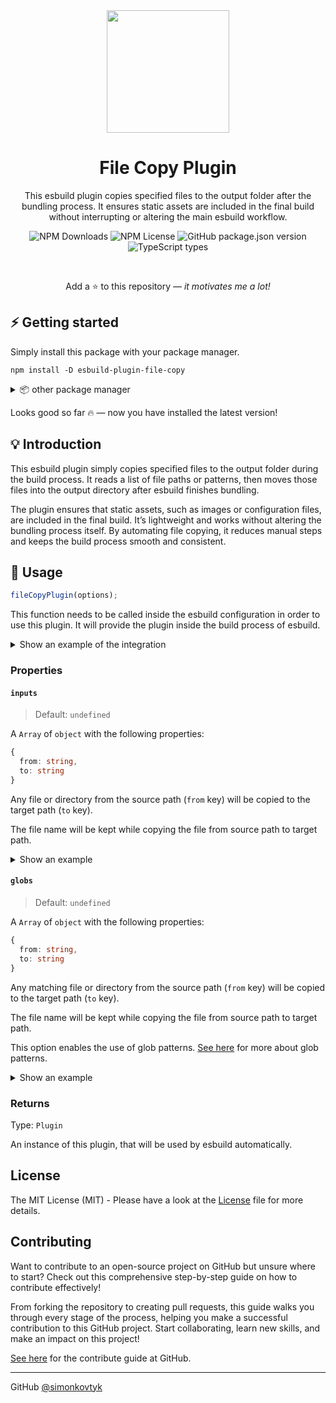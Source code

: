 <div align="center">

<img width="196" src="https://raw.githubusercontent.com/simonkovtyk/esbuild-plugin-file-copy/611c5c4942c8460ec6247ab833418908e9213a9b/docs/esbuild-favicon.svg" />

<h1>File Copy Plugin</h1>

<p>This esbuild plugin copies specified files to the output folder after the bundling process. It ensures static assets are included in the final build without interrupting or altering the main esbuild workflow.</p>

![NPM Downloads](https://img.shields.io/npm/dw/esbuild-plugin-file-copy)
![NPM License](https://img.shields.io/npm/l/esbuild-plugin-file-copy)
![GitHub package.json version](https://img.shields.io/npm/v/esbuild-plugin-file-copy)
![TypeScript types](https://img.shields.io/badge/TypeScript_types-included-blue)

<br />

Add a ⭐ to this repository — *it motivates me a lot!*

</div>

## ⚡️ Getting started

Simply install this package with your package manager.

````shell
npm install -D esbuild-plugin-file-copy
````

<details>
<summary>📦 other package manager</summary>

Here are examples for installing the package with other package manager.

> 💾 **yarn**
> ````shell
> yarn add -D esbuild-plugin-file-copy
> ````

> 💾 **pnpm**
> ````shell
> pnpm install -D esbuild-plugin-file-copy
> ````

</details>

Looks good so far 🔥 — now you have installed the latest version!

## 💡 Introduction

This esbuild plugin simply copies specified files to the output folder during the build process. It reads a list of file paths or patterns, then moves those files into the output directory after
esbuild finishes bundling.

The plugin ensures that static assets, such as images or configuration files, are included in the final build. It’s lightweight and works without altering the bundling
process itself. By automating file copying, it reduces manual steps and keeps the build process smooth and consistent.

## 🔧 Usage

```typescript
fileCopyPlugin(options);
```

This function needs to be called inside the esbuild configuration in order to use this plugin. It will provide the plugin inside the build process of esbuild.

<details>
<summary>Show an example of the integration</summary>

````typescript
esbuild.build({
  // some esbuild configuration...
  plugins: [
    fileCopyPlugin(
      // configure it here...
    );
    // more esbuild plugins here...
  ]
})
````

</details>

### Properties

#### ``inputs``

> Default: ``undefined``

A ``Array`` of ``object`` with the following properties:

````typescript
{
  from: string,
  to: string
}
````

Any file or directory from the source path (``from`` key) will be copied to the target path (``to`` key).

The file name will be kept while copying the file from source path to target path.

<details>
<summary>Show an example</summary>

````typescript
fileCopyPlugin({
  inputs: [{
    from: "my-lib/example.ts", // input path
    to: "dist/my-lib" // copied to path
  }]
});
````

</details>

#### ``globs``

> Default: ``undefined``

A ``Array`` of ``object`` with the following properties:

````typescript
{
  from: string,
  to: string
}
````

Any matching file or directory from the source path (``from`` key) will be copied to the target path (``to`` key).

The file name will be kept while copying the file from source path to target path.

This option enables the use of glob patterns. [See here](https://www.malikbrowne.com/blog/a-beginners-guide-glob-patterns/) for more about glob patterns.

<details>
<summary>Show an example</summary>

````typescript
fileCopyPlugin({
  globs: [{
    from: "my-lib/**/*.env", // input path
    to: "dist/my-lib" // copied to path
  }]
});
````

</details>

### Returns

Type: ``Plugin``

An instance of this plugin, that will be used by esbuild automatically.

## License

The MIT License (MIT) - Please have a look at the [License](https://github.com/simonkovtyk/esbuild-plugin-file-copy/blob/main/LICENSE) file for more details.

## Contributing

Want to contribute to an open-source project on GitHub but unsure where to start? Check out this comprehensive step-by-step guide on how to contribute effectively!

From forking the repository to creating pull requests, this guide walks you through every stage of the process, helping you make a successful contribution to this GitHub project. Start collaborating,
learn new skills, and make an impact on this project!

[See here](https://github.com/simonkovtyk/esbuild-plugin-file-copy/blob/main/docs/guides/HOW_TO_CONTRIBUTE.md) for the contribute guide at GitHub.

<hr>

GitHub [@simonkovtyk](https://github.com/simonkovtyk)
